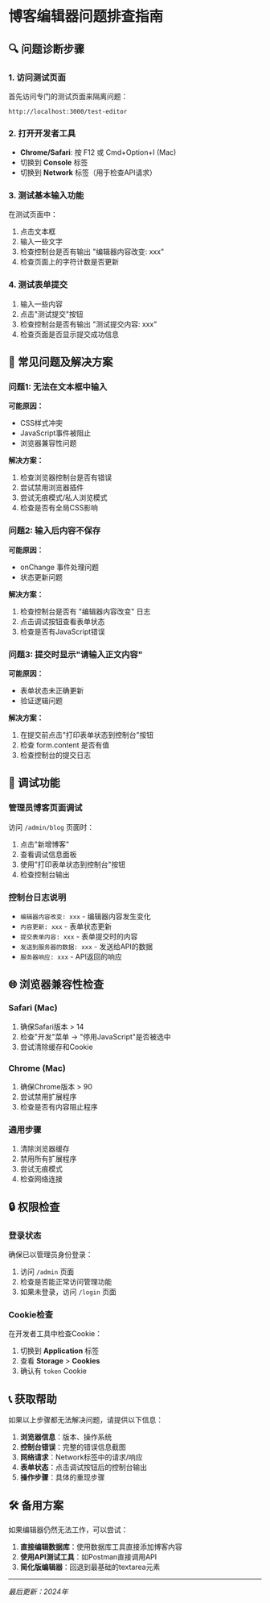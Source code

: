 # 博客编辑器问题排查指南

## 🔍 问题诊断步骤

### 1. 访问测试页面
首先访问专门的测试页面来隔离问题：
```
http://localhost:3000/test-editor
```

### 2. 打开开发者工具
- **Chrome/Safari**: 按 F12 或 Cmd+Option+I (Mac)
- 切换到 **Console** 标签
- 切换到 **Network** 标签（用于检查API请求）

### 3. 测试基本输入功能
在测试页面中：
1. 点击文本框
2. 输入一些文字
3. 检查控制台是否有输出 "编辑器内容改变: xxx"
4. 检查页面上的字符计数是否更新

### 4. 测试表单提交
1. 输入一些内容
2. 点击"测试提交"按钮
3. 检查控制台是否有输出 "测试提交内容: xxx"
4. 检查页面是否显示提交成功信息

## 🚨 常见问题及解决方案

### 问题1: 无法在文本框中输入
**可能原因：**
- CSS样式冲突
- JavaScript事件被阻止
- 浏览器兼容性问题

**解决方案：**
1. 检查浏览器控制台是否有错误
2. 尝试禁用浏览器插件
3. 尝试无痕模式/私人浏览模式
4. 检查是否有全局CSS影响

### 问题2: 输入后内容不保存
**可能原因：**
- onChange 事件处理问题
- 状态更新问题

**解决方案：**
1. 检查控制台是否有 "编辑器内容改变" 日志
2. 点击调试按钮查看表单状态
3. 检查是否有JavaScript错误

### 问题3: 提交时显示"请输入正文内容"
**可能原因：**
- 表单状态未正确更新
- 验证逻辑问题

**解决方案：**
1. 在提交前点击"打印表单状态到控制台"按钮
2. 检查 form.content 是否有值
3. 检查控制台的提交日志

## 🔧 调试功能

### 管理员博客页面调试
访问 `/admin/blog` 页面时：
1. 点击"新增博客"
2. 查看调试信息面板
3. 使用"打印表单状态到控制台"按钮
4. 检查控制台输出

### 控制台日志说明
- `编辑器内容改变: xxx` - 编辑器内容发生变化
- `内容更新: xxx` - 表单状态更新
- `提交表单内容: xxx` - 表单提交时的内容
- `发送到服务器的数据: xxx` - 发送给API的数据
- `服务器响应: xxx` - API返回的响应

## 🌐 浏览器兼容性检查

### Safari (Mac)
1. 确保Safari版本 > 14
2. 检查"开发"菜单 -> "停用JavaScript"是否被选中
3. 尝试清除缓存和Cookie

### Chrome (Mac)
1. 确保Chrome版本 > 90
2. 尝试禁用扩展程序
3. 检查是否有内容阻止程序

### 通用步骤
1. 清除浏览器缓存
2. 禁用所有扩展程序
3. 尝试无痕模式
4. 检查网络连接

## 🔒 权限检查

### 登录状态
确保已以管理员身份登录：
1. 访问 `/admin` 页面
2. 检查是否能正常访问管理功能
3. 如果未登录，访问 `/login` 页面

### Cookie检查
在开发者工具中检查Cookie：
1. 切换到 **Application** 标签
2. 查看 **Storage** > **Cookies**
3. 确认有 `token` Cookie

## 📞 获取帮助

如果以上步骤都无法解决问题，请提供以下信息：

1. **浏览器信息**：版本、操作系统
2. **控制台错误**：完整的错误信息截图
3. **网络请求**：Network标签中的请求/响应
4. **表单状态**：点击调试按钮后的控制台输出
5. **操作步骤**：具体的重现步骤

## 🛠️ 备用方案

如果编辑器仍然无法工作，可以尝试：

1. **直接编辑数据库**：使用数据库工具直接添加博客内容
2. **使用API测试工具**：如Postman直接调用API
3. **简化版编辑器**：回退到最基础的textarea元素

---

*最后更新：2024年*